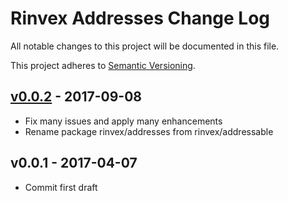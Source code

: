 # Rinvex Addresses Change Log

All notable changes to this project will be documented in this file.

This project adheres to [Semantic Versioning](CONTRIBUTING.md).


## [v0.0.2] - 2017-09-08
- Fix many issues and apply many enhancements
- Rename package rinvex/addresses from rinvex/addressable

## v0.0.1 - 2017-04-07
- Commit first draft

[v0.0.2]: https://github.com/rinvex/addresses/compare/v0.0.1...v0.0.2
